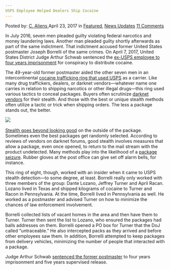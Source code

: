 ```yaml
---
USPS Employee Helped Dealers Ship Cocaine
---
```

<article class="post-listing post-19341 post type-post status-publish format-standard has-post-thumbnail hentry  tag-cocaine tag-dealers tag-employee tag-helped tag-ship tag-usps">
    <div class="post-inner">
        <span>Posted by: <a href="https://www.deepdotweb.com/author/caliens/" title="">C. Aliens </a></span>
    <span>April 23, 2017</span>
    <span>in <a href="https://www.deepdotweb.com/category/deepdot-news/" rel="category tag">Featured</a>, <a href="https://www.deepdotweb.com/category/news-updates/" rel="category tag">News Updates</a></span>
    <span><a href="https://www.deepdotweb.com/2017/04/23/usps-employee-helped-dealers-ship-cocaine/#comments">11 Comments</a></span>
    </p>
    <div class="clear"></div>
    <div class="entry">
    <p>In July 2016, seven men pleaded guilty violating federal narcotics and money laundering laws. Another man pleaded guilty shortly afterwards as part of the same indictment. That indictment accused former United States postmaster Joseph Borrelli of the same crimes. On April 7, 2017, United States District Judge Arthur Schwab sentenced the <a href="https://www.justice.gov/usao-wdpa/pr/former-us-postmaster-sentenced-prison-role-cocaine-conspiracy">ex-USPS employee to four years imprisonment</a> for conspiracy to distribute cocaine.</p>
    <p>The 49-year-old former postmaster aided the other seven men in an intercontinental <a href="https://www.deepdotweb.com/tag/usps/">cocaine trafficking ring that used USPS</a> as a carrier. Like many drug traffickers, dealers, or darknet vendors—whatever name one carries in relation to shipping narcotics or other illegal drugs—this ring used various tactics to conceal packages. Buyers often scrutinize <a href="https://www.deepdotweb.com/tag/darknet/">darknet vendors</a> for their stealth. And those with the best or unique stealth methods often utilize a tactic or trick when shipping orders. The less a package stands out, the better.</p>
    <p><img class="wp-image-19346 aligncenter" src="/imgs/2017/04/word-image-30.jpeg" srcset="/imgs/2017/04/word-image-30.jpeg 777w, /imgs/2017/04/word-image-30-300x169.jpeg 300w" sizes="(max-width: 777px) 100vw, 777px" /></p>
    <p><a href="https://www.deepdotweb.com/vpn-comparison-chart/">Stealth goes beyond looking </a><a href="https://www.deepdotweb.com/vpn-comparison-chart/">good</a> on the outside of the package. Sometimes even the best packages get randomly selected. According to reviews of vendors on darknet forums, good stealth involves measures that allow a package, even once opened, to return to the mail stream with the product undetected. Many methods play into the likelihood of a <a href="https://www.deepdotweb.com/2017/04/09/marijuana-trafficker-sentenced-8-years-postal-robbery/">package seizure</a>. Rubber gloves at the post office can give set off alarm bells, for instance.</p>
    <p>This ring of eight, though, worked with an insider when it came to USPS stealth detection—to some degree, at least. Borrelli really only worked with three members of the group: Dante Lozano, Jeffrey Turner and April Racan. Lozano lived in Texas and shipped kilograms of cocaine to Turner and Racon in Pennsylvania. At the time, Borrelli lived in Pennsylvania as well. He worked as a postmaster and advised Turner on how to minimize the chances of law enforcement involvement.</p>
    <p>Borrelli collected lists of vacant homes in the area and then have them to Turner. Turner then sent the list to Lozano, who ensured the packages had balls addresses on them. Borrelli opened a PO box for Turner that the DoJ called “untraceable.” He also intercepted packs as they arrived and before other employees saw them. In addition, Borrelli attempted to keep packages from delivery vehicles, minimizing the number of people that interacted with a package.</p>
    <p>Judge Arthur Schwab <a href="https://www.deepdotweb.com/tag/sentenced/">sentenced​ the former postmaster</a> to four years imprisonment and five years supervised release.</p>
    </div>
    <span style="display:none"><a href="https://www.deepdotweb.com/tag/cocaine/" rel="tag">cocaine</a> <a href="https://www.deepdotweb.com/tag/dealers/" rel="tag">dealers</a> <a href="https://www.deepdotweb.com/tag/employee/" rel="tag">employee</a> <a href="https://www.deepdotweb.com/tag/helped/" rel="tag">helped</a> <a href="https://www.deepdotweb.com/tag/ship/" rel="tag">ship</a> <a href="https://www.deepdotweb.com/tag/usps/" rel="tag">usps</a></span> <span style="display:none" class="updated">2017-04-23</span>
    <div style="display:none" class="vcard author" itemprop="author" itemscope itemtype="http://schema.org/Person"><strong class="fn" itemprop="name"><a href="https://www.deepdotweb.com/author/caliens/" title="Posts by C. Aliens" rel="author">C. Aliens</a></strong></div>
    </div>
</article>

